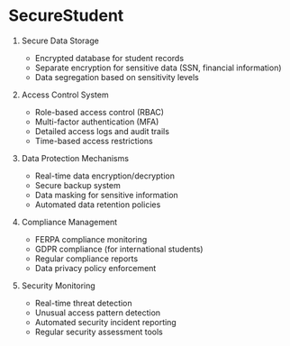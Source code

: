 # SecureStudent

1. Secure Data Storage
   - Encrypted database for student records
   - Separate encryption for sensitive data (SSN, financial information)
   - Data segregation based on sensitivity levels

2. Access Control System
   - Role-based access control (RBAC)
   - Multi-factor authentication (MFA)
   - Detailed access logs and audit trails
   - Time-based access restrictions

3. Data Protection Mechanisms
   - Real-time data encryption/decryption
   - Secure backup system
   - Data masking for sensitive information
   - Automated data retention policies

4. Compliance Management
   - FERPA compliance monitoring
   - GDPR compliance (for international students)
   - Regular compliance reports
   - Data privacy policy enforcement

5. Security Monitoring
   - Real-time threat detection
   - Unusual access pattern detection
   - Automated security incident reporting
   - Regular security assessment tools
